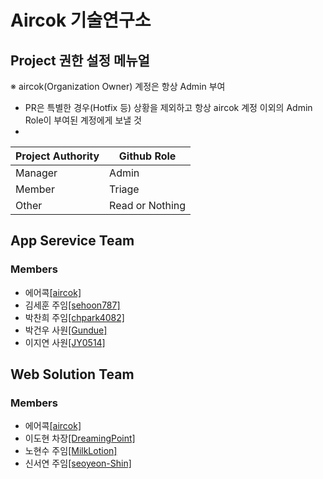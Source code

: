 # Aircok 기술연구소

## Project 권한 설정 메뉴얼

※ aircok(Organization Owner) 계정은 항상 Admin 부여
- PR은 특별한 경우(Hotfix 등) 상황을 제외하고 항상 aircok 계정 이외의 Admin Role이 부여된 계정에게 보낼 것
- 

| Project Authority | Github Role |
| ------ | ------ |
| Manager | Admin |
| Member | Triage |
| Other | Read or Nothing |

## App Serevice Team
### Members
- 에어콕[[aircok]](https://github.com/aircok)
- 김세훈 주임[[sehoon787]](https://github.com/sehoon787)
- 박찬희 주임[[chpark4082]](https://github.com/chpark4082)
- 박건우 사원[[Gundue]](https://github.com/Gundue)
- 이지연 사원[[JY0514]](https://github.com/JY0514)

## Web Solution Team
### Members
- 에어콕[[aircok]](https://github.com/aircok)
- 이도현 차장[[DreamingPoint]](https://github.com/DreamingPoint)
- 노현수 주임[[MilkLotion]](https://github.com/MilkLotion)
- 신서연 주임[[seoyeon-Shin]](https://github.com/seoyeon-Shin)
